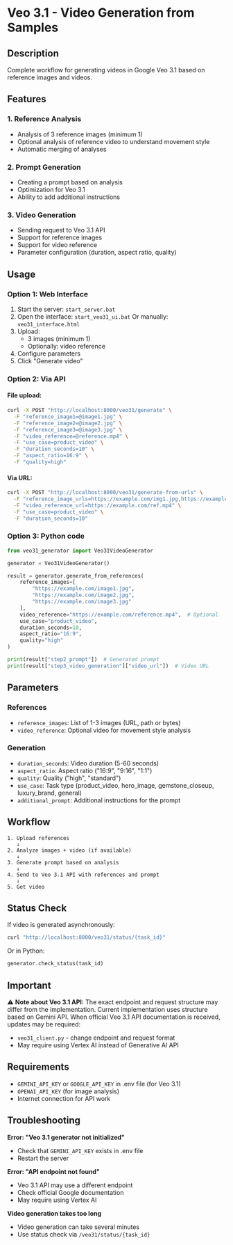 # Veo 3.1 - Video Generation from Samples

## Description

Complete workflow for generating videos in Google Veo 3.1 based on reference images and videos.

## Features

### 1. Reference Analysis
- Analysis of 3 reference images (minimum 1)
- Optional analysis of reference video to understand movement style
- Automatic merging of analyses

### 2. Prompt Generation
- Creating a prompt based on analysis
- Optimization for Veo 3.1
- Ability to add additional instructions

### 3. Video Generation
- Sending request to Veo 3.1 API
- Support for reference images
- Support for video reference
- Parameter configuration (duration, aspect ratio, quality)

## Usage

### Option 1: Web Interface

1. Start the server: `start_server.bat`
2. Open the interface: `start_veo31_ui.bat`
   Or manually: `veo31_interface.html`
3. Upload:
   - 3 images (minimum 1)
   - Optionally: video reference
4. Configure parameters
5. Click "Generate video"

### Option 2: Via API

#### File upload:
```bash
curl -X POST "http://localhost:8000/veo31/generate" \
  -F "reference_image1=@image1.jpg" \
  -F "reference_image2=@image2.jpg" \
  -F "reference_image3=@image3.jpg" \
  -F "video_reference=@reference.mp4" \
  -F "use_case=product_video" \
  -F "duration_seconds=10" \
  -F "aspect_ratio=16:9" \
  -F "quality=high"
```

#### Via URL:
```bash
curl -X POST "http://localhost:8000/veo31/generate-from-urls" \
  -F "reference_image_urls=https://example.com/img1.jpg,https://example.com/img2.jpg,https://example.com/img3.jpg" \
  -F "video_reference_url=https://example.com/ref.mp4" \
  -F "use_case=product_video" \
  -F "duration_seconds=10"
```

### Option 3: Python code

```python
from veo31_generator import Veo31VideoGenerator

generator = Veo31VideoGenerator()

result = generator.generate_from_references(
    reference_images=[
        "https://example.com/image1.jpg",
        "https://example.com/image2.jpg",
        "https://example.com/image3.jpg"
    ],
    video_reference="https://example.com/reference.mp4",  # Optional
    use_case="product_video",
    duration_seconds=10,
    aspect_ratio="16:9",
    quality="high"
)

print(result["step2_prompt"])  # Generated prompt
print(result["step3_video_generation"]["video_url"])  # Video URL
```

## Parameters

### References
- `reference_images`: List of 1-3 images (URL, path or bytes)
- `video_reference`: Optional video for movement style analysis

### Generation
- `duration_seconds`: Video duration (5-60 seconds)
- `aspect_ratio`: Aspect ratio ("16:9", "9:16", "1:1")
- `quality`: Quality ("high", "standard")
- `use_case`: Task type (product_video, hero_image, gemstone_closeup, luxury_brand, general)
- `additional_prompt`: Additional instructions for the prompt

## Workflow

```
1. Upload references
   ↓
2. Analyze images + video (if available)
   ↓
3. Generate prompt based on analysis
   ↓
4. Send to Veo 3.1 API with references and prompt
   ↓
5. Get video
```

## Status Check

If video is generated asynchronously:
```bash
curl "http://localhost:8000/veo31/status/{task_id}"
```

Or in Python:
```python
generator.check_status(task_id)
```

## Important

⚠️ **Note about Veo 3.1 API:**
The exact endpoint and request structure may differ from the implementation.
Current implementation uses structure based on Gemini API.
When official Veo 3.1 API documentation is received, updates may be required:
- `veo31_client.py` - change endpoint and request format
- May require using Vertex AI instead of Generative AI API

## Requirements

- `GEMINI_API_KEY` or `GOOGLE_API_KEY` in .env file (for Veo 3.1)
- `OPENAI_API_KEY` (for image analysis)
- Internet connection for API work

## Troubleshooting

**Error: "Veo 3.1 generator not initialized"**
- Check that `GEMINI_API_KEY` exists in .env file
- Restart the server

**Error: "API endpoint not found"**
- Veo 3.1 API may use a different endpoint
- Check official Google documentation
- May require using Vertex AI

**Video generation takes too long**
- Video generation can take several minutes
- Use status check via `/veo31/status/{task_id}`

